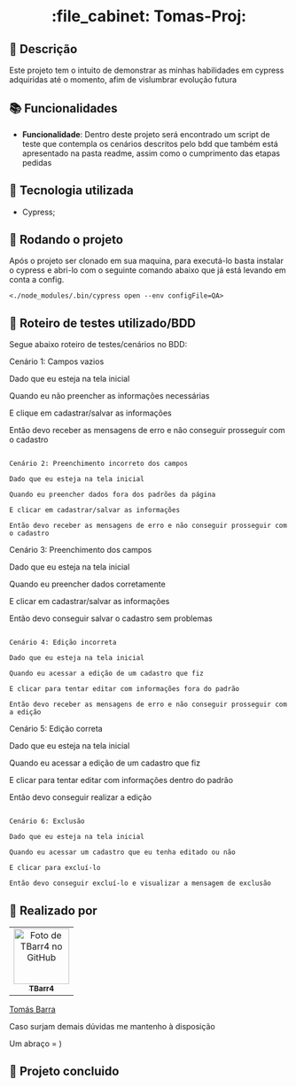<h1 align="center">:file_cabinet: Tomas-Proj:</h1>

## :memo: Descrição
Este projeto tem o intuito de demonstrar as minhas habilidades em cypress adquiridas até o momento, afim de vislumbrar evolução futura

## :books: Funcionalidades
* <b>Funcionalidade</b>: Dentro deste projeto será encontrado um script de teste que contempla os cenários descritos pelo bdd que também está apresentado na pasta readme, assim como o cumprimento das etapas pedidas

## :wrench: Tecnologia utilizada
* Cypress;

## :rocket: Rodando o projeto
Após o projeto ser clonado em sua maquina, para  executá-lo basta instalar o cypress e abri-lo com o seguinte comando abaixo que já está levando em conta a config.
```
<./node_modules/.bin/cypress open --env configFile=QA>
```
## :memo: Roteiro de testes utilizado/BDD
Segue abaixo roteiro de testes/cenários no BDD:


Cenário 1: Campos vazios

Dado que eu esteja na tela inicial

Quando eu não preencher as informações necessárias

E clique em cadastrar/salvar as informações

Então devo receber as mensagens de erro e não conseguir prosseguir com o cadastro
```

Cenário 2: Preenchimento incorreto dos campos

Dado que eu esteja na tela inicial

Quando eu preencher dados fora dos padrões da página

E clicar em cadastrar/salvar as informações

Então devo receber as mensagens de erro e não conseguir prosseguir com o cadastro
```

Cenário 3: Preenchimento dos campos

Dado que eu esteja na tela inicial

Quando eu preencher dados corretamente

E clicar em cadastrar/salvar as informações

Então devo conseguir salvar o cadastro sem problemas
```

Cenário 4: Edição incorreta

Dado que eu esteja na tela inicial

Quando eu acessar a edição de um cadastro que fiz

E clicar para tentar editar com informações fora do padrão

Então devo receber as mensagens de erro e não conseguir prosseguir com a edição
```

Cenário 5: Edição correta

Dado que eu esteja na tela inicial

Quando eu acessar a edição de um cadastro que fiz

E clicar para tentar editar com informações dentro do padrão

Então devo conseguir realizar a edição 
```

Cenário 6: Exclusão

Dado que eu esteja na tela inicial

Quando eu acessar um cadastro que eu tenha editado ou não

E clicar para excluí-lo

Então devo conseguir excluí-lo e visualizar a mensagem de exclusão
```

## :handshake: Realizado por
<table>
  <tr>
    <td align="center">
      <a href="https://github.com/TBarr4">
        <img src="https://avatars.githubusercontent.com/u/106219774?v=4" width="100px;" alt="Foto de TBarr4 no GitHub"/><br>
        <sub>
          <b>TBarr4</b>
        </sub>
      </a>
    </td>
  </tr>
</table>
<div class="badge-base LI-profile-badge" data-locale="pt_BR" data-size="large" data-theme="dark" data-type="HORIZONTAL" data-vanity="tomas-barra" data-version="v1"><a class="badge-base__link LI-simple-link" href="https://br.linkedin.com/in/tomas-barra?trk=profile-badge">Tomás Barra</a></div>
              
Caso surjam demais dúvidas me mantenho à disposição

Um abraço = )
## :dart: Projeto concluido 
              
